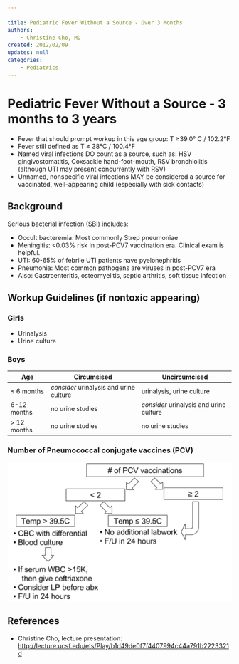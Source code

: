```yaml
---

title: Pediatric Fever Without a Source - Over 3 Months
authors:
    - Christine Cho, MD
created: 2012/02/09
updates: null
categories:
    - Pediatrics
---
```


# Pediatric Fever Without a Source - 3 months to 3 years

-   Fever that should prompt workup in this age group: T ≥39.0° C / 102.2°F
-   Fever still defined as T ≥ 38°C / 100.4°F
-   Named viral infections DO count as a source, such as: HSV gingivostomatitis, Coxsackie hand-foot-mouth, RSV bronchiolitis (although UTI may present concurrently with RSV)
-   Unnamed, nonspecific viral infections MAY be considered a source for vaccinated, well-appearing child (especially with sick contacts)

## Background

Serious bacterial infection (SBI) includes:

-   Occult bacteremia: Most commonly Strep pneumoniae
-   Meningitis: &lt;0.03% risk in post-PCV7 vaccination era. Clinical exam is helpful.
-   UTI: 60-65% of febrile UTI patients have pyelonephritis
-   Pneumonia: Most common pathogens are viruses in post-PCV7 era
-   Also: Gastroenteritis, osteomyelitis, septic arthritis, soft tissue infection

## Workup Guidelines (if nontoxic appearing)

### Girls

-   Urinalysis
-   Urine culture

### Boys

| Age         | Circumsised                             | Uncircumcised                           |
| ----------- | --------------------------------------- | --------------------------------------- |
| ≤ 6 months  | _consider_ urinalysis and urine culture | urinalysis, urine culture               |
| 6-12 months | no urine studies                        | _consider_ urinalysis and urine culture |
| > 12 months | no urine studies                        | no urine studies                        |

### Number of Pneumococcal conjugate vaccines (PCV)

![](image-1.png)

## References

-   Christine Cho, lecture presentation: <http://lecture.ucsf.edu/ets/Play/b1d49de0f7f4407994c44a791b2223321d>
